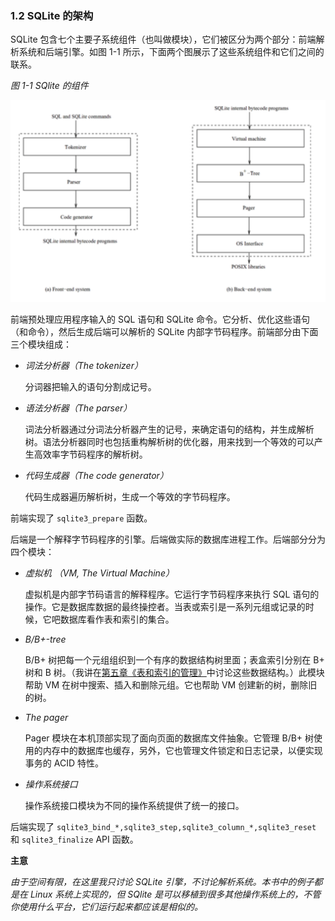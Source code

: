 ### 1.2 SQLite 的架构

SQLite 包含七个主要子系统组件（也叫做模块），它们被区分为两个部分：前端解析系统和后端引擎。如图 1-1 所示，下面两个图展示了这些系统组件和它们之间的联系。

*图 1-1 SQlite 的组件*

![SQLite 的组建](./images/chapter1/1-1.png)

前端预处理应用程序输入的 SQL 语句和 SQLite 命令。它分析、优化这些语句（和命令），然后生成后端可以解析的 SQLite 内部字节码程序。前端部分由下面三个模块组成：

+ *词法分析器（The tokenizer）*
	
	分词器把输入的语句分割成记号。
	
+ *语法分析器（The parser）*
	
	词法分析器通过分词法分析器产生的记号，来确定语句的结构，并生成解析树。语法分析器同时也包括重构解析树的优化器，用来找到一个等效的可以产生高效率字节码程序的解析树。
	
+ *代码生成器（The code generator）*
	
	代码生成器遍历解析树，生成一个等效的字节码程序。
	
前端实现了 `sqlite3_prepare` 函数。

后端是一个解释字节码程序的引擎。后端做实际的数据库进程工作。后端部分分为四个模块：

+ *虚拟机 （VM, The Virtual Machine）*
	
	虚拟机是内部字节码语言的解释程序。它运行字节码程序来执行 SQL 语句的操作。它是数据库数据的最终操控者。当表或索引是一系列元组或记录的时候，它吧数据库看作表和索引的集合。
	
+ *B/B+-tree*
	
	B/B+ 树把每一个元组组织到一个有序的数据结构树里面；表盒索引分别在 B+ 树和 B 树。（我讲在[第五章《表和索引的管理》](./5.0.TableAndIndexManagement.md)中讨论这些数据结构。）此模块帮助 VM 在树中搜索、插入和删除元组。它也帮助 VM 创建新的树，删除旧的树。
	
+ *The pager*
	
	Pager 模块在本机顶部实现了面向页面的数据库文件抽象。它管理 B/B+ 树使用的内存中的数据库也缓存，另外，它也管理文件锁定和日志记录，以便实现事务的 ACID 特性。
		
+ *操作系统接口*
	
	操作系统接口模块为不同的操作系统提供了统一的接口。
	
后端实现了 `sqlite3_bind_*,sqlite3_step,sqlite3_column_*,sqlite3_reset` 和 `sqlite3_finalize` API 函数。

**主意**

*由于空间有限，在这里我只讨论 SQLite 引擎，不讨论解析系统。本书中的例子都是在 Linux 系统上实现的，但 SQlite 是可以移植到很多其他操作系统上的，不管你使用什么平台，它们运行起来都应该是相似的。*
	